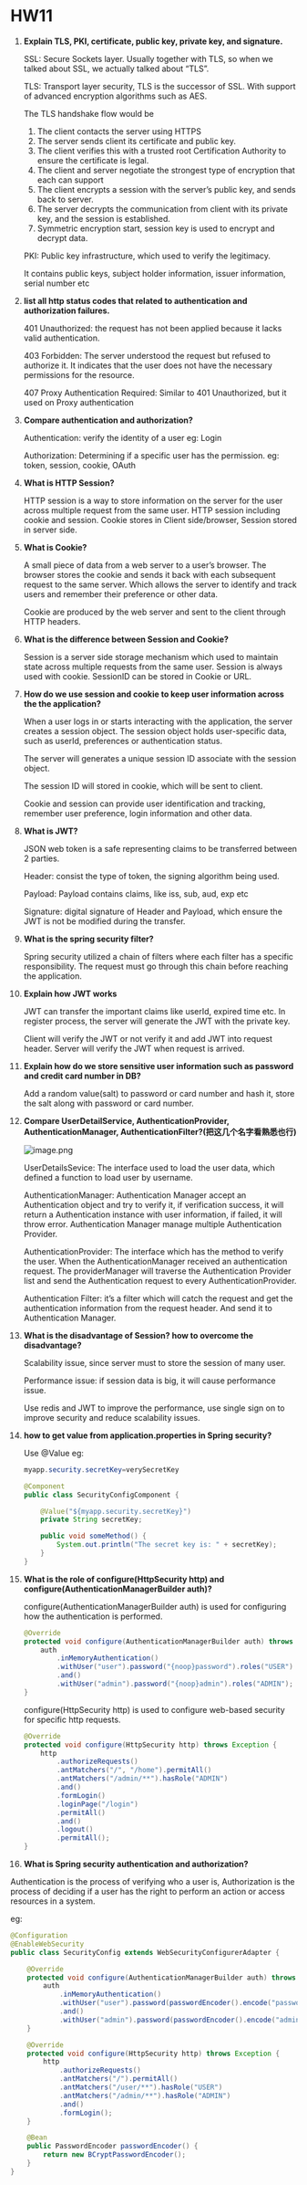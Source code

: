 # HW11

1. **Explain TLS, PKI, certificate, public key, private key, and signature.**
    
    SSL: Secure Sockets layer. Usually together with TLS, so when we talked about SSL, we actually talked about “TLS”.
    
    TLS: Transport layer security, TLS is the successor of SSL. With support of advanced encryption algorithms such as AES.
    
    The TLS handshake flow would be 
    
    1. The client contacts the server using HTTPS
    2. The server sends client its certificate and public key.
    3. The client verifies this with a trusted root Certification Authority to ensure the certificate is legal.
    4. The client and server negotiate the strongest type of encryption that each can support
    5. The client encrypts a session with the server’s public key, and sends back to server.
    6. The server decrypts the communication from client with its private key, and the session is established.
    7. Symmetric encryption start, session key is used to encrypt and decrypt data.
    
    PKI: Public key infrastructure, which used to verify the legitimacy.
    
    It contains public keys, subject holder information, issuer information, serial number etc
    
2. **list all http status codes that related to authentication and authorization failures.**
    
    401 Unauthorized: the request has not been applied because it lacks valid authentication.
    
    403 Forbidden: The server understood the request but refused to authorize it. It indicates that the user does not have the necessary permissions for the resource.
    
    407 Proxy Authentication Required: Similar to 401 Unauthorized, but it used on Proxy authentication
    
3. **Compare authentication and authorization?**
    
    Authentication: verify the identity of a user eg: Login
    
    Authorization: Determining if a specific user has the permission. eg: token, session, cookie, OAuth
    
4. **What is HTTP Session?**
    
    HTTP session is a way to store information on the server for the user across multiple request from the same user. HTTP session including cookie and session. Cookie stores in Client side/browser, Session stored in server side.
    
5. **What is Cookie?**
    
    A small piece of data from a web server to a user’s browser. The browser stores the cookie and sends it back with each subsequent request to the same server. Which allows the server to identify and track users and remember their preference or other data.
    
    Cookie are produced by the web server and sent to the client through HTTP headers.
    
6. **What is the difference between Session and Cookie?**
    
    Session is a server side storage mechanism which used to maintain state across multiple requests from the same user.  Session is always used with cookie. SessionID can be stored in Cookie or URL.
    
7. **How do we use session and cookie to keep user information across the the application?**
    
    When a user logs in or starts interacting with the application, the server creates a session object. The session object holds user-specific data, such as userId, preferences or authentication status.
    
    The server will generates a unique session ID associate with the session object.
    
    The session ID will stored in cookie, which will be sent to client.
    
    Cookie and session can provide user identification and tracking, remember user preference, login information and other data.
    
8. **What is JWT?**
    
    JSON web token is a safe representing claims to be transferred between 2 parties. 
    
    Header: consist the type of token, the signing algorithm being used.
    
    Payload: Payload contains claims, like iss, sub, aud, exp etc
    
    Signature: digital signature of Header and Payload, which ensure the JWT is not be modified during the transfer.
    
9. **What is the spring security filter?**
    
    Spring security utilized a chain of filters where each filter has a specific responsibility. The request must go through this chain before reaching the application.
    
10. **Explain how JWT works**
    
    JWT can transfer the important claims like userId, expired time etc. In register process, the server will generate the JWT with the private key.
    
    Client will verify the JWT or not verify it and add JWT into request header. Server will verify the JWT when request is arrived.
    
11. **Explain how do we store sensitive user information such as password and credit card number in DB?**
    
    Add a random value(salt) to password or card number and hash it, store the salt along with password or card number.
    
12. **Compare UserDetailService, AuthenticationProvider, AuthenticationManager, AuthenticationFilter?(把这⼏个名字看熟悉也⾏)**
    
    ![image.png](HW11%20799e6dd0098c44c3815540e559ad89cf/image.png)
    
    UserDetailsSevice: The interface used to load the user data, which defined a function to load user by username.
    
    AuthenticationManager: Authentication Manager accept an Authentication object and try to verify it, if verification success, it will return a Authentication instance with user information, if failed, it will throw error. Authentication Manager manage multiple Authentication Provider.
    
    AuthenticationProvider: The interface which has the method to verify the user. When the AuthenticationManager received an authentication request. The providerManager will traverse the Authentication Provider list and send the Authentication request to every  AuthenticationProvider.
    
    Authentication Filter: it’s a filter which will catch the request and get the authentication information from the request header. And send it to Authentication Manager.
    
13. **What is the disadvantage of Session? how to overcome the disadvantage?**
    
    Scalability issue, since server must to store the session of many user.
    
    Performance issue: if session data is big, it will cause performance issue.
    
    Use redis and JWT to improve the performance, use single sign on to improve security and reduce scalability issues.
    
14. **how to get value from application.properties in Spring security?**
    
    Use @Value eg:
    
    ```java
    myapp.security.secretKey=verySecretKey
    
    @Component
    public class SecurityConfigComponent {
    
        @Value("${myapp.security.secretKey}")
        private String secretKey;
    
        public void someMethod() {
            System.out.println("The secret key is: " + secretKey);
        }
    }
    ```
    
15. **What is the role of configure(HttpSecurity http) and configure(AuthenticationManagerBuilder auth)?**
    
    configure(AuthenticationManagerBuilder auth) is used for configuring how the authentication is performed.
    
    ```java
    @Override
    protected void configure(AuthenticationManagerBuilder auth) throws Exception {
        auth
            .inMemoryAuthentication()
            .withUser("user").password("{noop}password").roles("USER")
            .and()
            .withUser("admin").password("{noop}admin").roles("ADMIN");
    }
    ```
    
    configure(HttpSecurity http) is used to configure web-based security for specific http requests.
    
    ```java
    @Override
    protected void configure(HttpSecurity http) throws Exception {
        http
            .authorizeRequests()
            .antMatchers("/", "/home").permitAll()
            .antMatchers("/admin/**").hasRole("ADMIN")
            .and()
            .formLogin()
            .loginPage("/login")
            .permitAll()
            .and()
            .logout()
            .permitAll();
    }
    ```
    
16. **What is Spring security authentication and authorization?**

Authentication is the process of verifying who a user is, Authorization is the process of deciding if a user has the right to perform an action or access resources in a system. 

eg:

```java
@Configuration
@EnableWebSecurity
public class SecurityConfig extends WebSecurityConfigurerAdapter {

    @Override
    protected void configure(AuthenticationManagerBuilder auth) throws Exception {
        auth
            .inMemoryAuthentication()
            .withUser("user").password(passwordEncoder().encode("password")).roles("USER")
            .and()
            .withUser("admin").password(passwordEncoder().encode("admin")).roles("ADMIN");
    }

    @Override
    protected void configure(HttpSecurity http) throws Exception {
        http
            .authorizeRequests()
            .antMatchers("/").permitAll()
            .antMatchers("/user/**").hasRole("USER")
            .antMatchers("/admin/**").hasRole("ADMIN")
            .and()
            .formLogin();
    }

    @Bean
    public PasswordEncoder passwordEncoder() {
        return new BCryptPasswordEncoder();
    }
}
```